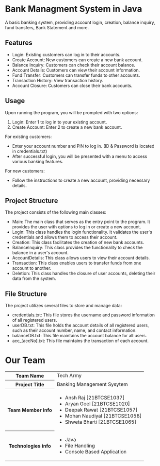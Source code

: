# Bank Managment System in Java

A basic banking system, providing account login, creation, balance inquiry, fund transfers, Bank Statement and more. 

## Features

- Login: Existing customers can log in to their accounts.
- Create Account: New customers can create a new bank account.
- Balance Inquiry: Customers can check their account balance.
- Account Details: Customers can view their account information.
- Fund Transfer: Customers can transfer funds to other accounts.
- Transaction History: View transaction history.
- Account Closure: Customers can close their bank accounts.

## Usage

Upon running the program, you will be prompted with two options:
1. Login: Enter 1 to log in to your existing account.
2. Create Account: Enter 2 to create a new bank account.

For existing customers:
- Enter your account number and PIN to log in. (ID & Password is located in credentials.txt)
- After successful login, you will be presented with a menu to access various banking features.

For new customers:
- Follow the instructions to create a new account, providing necessary details.

## Project Structure
The project consists of the following main classes:

- Main: The main class that serves as the entry point to the program. It provides the user with options to log in or create a new account.
- Login: This class handles the login functionality. It validates the user's credentials and allows them to access their account.
- Creation: This class facilitates the creation of new bank accounts.
- BalanceInquiry: This class provides the functionality to check the balance in a user's account.
- AccountDetails: This class allows users to view their account details.
- Transaction: This class enables users to transfer funds from one account to another.
- Deletion: This class handles the closure of user accounts, deleting their data from the system.

## File Structure
The project utilizes several files to store and manage data:

- credentials.txt: This file stores the username and password information of all registered users.
- userDB.txt: This file holds the account details of all registered users, such as their account number, name, and contact information.
- balanceDB.txt: This file maintains the account balance for all users.
- acc_[accNo].txt: This file maintains the transaction of each account.

# Our Team 

<table>
    <tbody>
      <tr>
        <th>Team Name </th>
        <td>Tech Army</td></tr>
      <tr>
        <th>Project Title</th>
        <td>Banking Management Sysytem </td>
      </tr>
    <tr>
        <th>Team Member info </th>
        <td>
            <ul>
                <li>Ansh Raj [21BTCSE1037]</li> 
                <li>Aryan Goel [21BTCSE1020]</li> 
                <li>Deepak Rawat [21BTCSE1057]</li>
                <li>Mohan Naudiyal [21BTCSE1058]</li>
                <li>Shweta Bharti [21BTCSE1065]</li>
            </ul>
        </td>
    </tr>
    <tr>
        <th>Technologies info </th>
        <td>
          <ul>
            <li>Java</li>
            <li>File Handling</li>
            <li>Console Based Application </li>
          </ul>
        </td>
    </tr>
</tbody>
</table>
